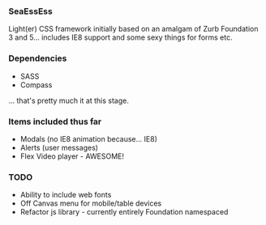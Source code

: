 ### SeaEssEss

Light(er) CSS framework initially based on an amalgam of Zurb Foundation 3 and 5... includes IE8 support and some
sexy things for forms etc.

### Dependencies
- SASS
- Compass

... that's pretty much it at this stage.

### Items included thus far
- Modals (no IE8 animation because... IE8)
- Alerts (user messages)
- Flex Video player - AWESOME!

### TODO
- Ability to include web fonts
- Off Canvas menu for mobile/table devices
- Refactor js library - currently entirely Foundation namespaced